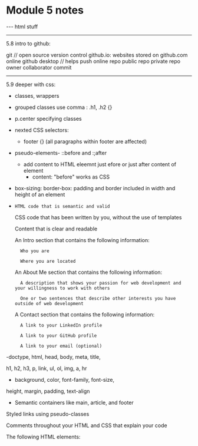 # Module 5 notes 

--- html stuff

----


5.8 intro to github:

git // open source version control
github.io: websites stored on github.com online
github desktop // helps push online
repo
public repo
private repo
owner
collaborator
commit

------


5.9 deeper with css:

- classes, wrappers
- grouped classes use comma : .h1, .h2 {}
- p.center specifying classes
- nexted CSS selectors:
    - footer {} (all paragraphs within footer are affected)
- pseudo-elements- ::before and :;after
    - add content to HTML eleemnt just efore or just after content of element
        - content: "before" works as CSS
- box-sizing: border-box: padding and border included in width and height of an element




-     HTML code that is semantic and valid

    CSS code that has been written by you, without the use of templates

    Content that is clear and readable

    An Intro section that contains the following information:

        Who you are

        Where you are located

    An About Me section that contains the following information:

        A description that shows your passion for web development and your willingness to work with others

        One or two sentences that describe other interests you have outside of web development

    A Contact section that contains the following information:

        A link to your LinkedIn profile

        A link to your GitHub profile

        A link to your email (optional)


 -doctype, html, head, body, meta, title,

h1, h2, h3, p, link, ul, ol, img, a, hr


- background, color, font-family, font-size,

height, margin, padding, text-align



- Semantic containers like main, article, and footer

Styled links using pseudo-classes

Comments throughout your HTML and CSS that explain your code

The following HTML elements:

